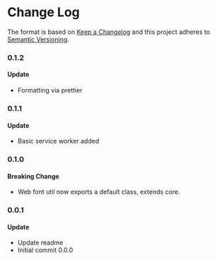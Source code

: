 # Change Log

The format is based on [Keep a Changelog](http://keepachangelog.com/)
and this project adheres to [Semantic Versioning](http://semver.org/).

### 0.1.2

#### Update

- Formatting via prettier

### 0.1.1

#### Update

- Basic service worker added

### 0.1.0

#### Breaking Change

- Web font util now exports a default class, extends core. 

### 0.0.1

#### Update

- Update readme
- Initial commit 0.0.0
